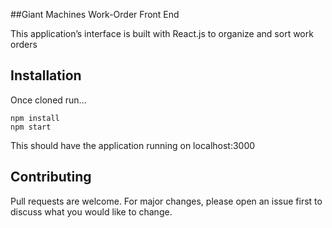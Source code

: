 ##Giant Machines Work-Order Front End

This application’s interface is built with React.js to organize and sort work orders

## Installation

Once cloned run…

```
npm install
npm start
```
This should have the application running on localhost:3000

## Contributing
Pull requests are welcome. For major changes, please open an issue first to discuss what you would like to change.
